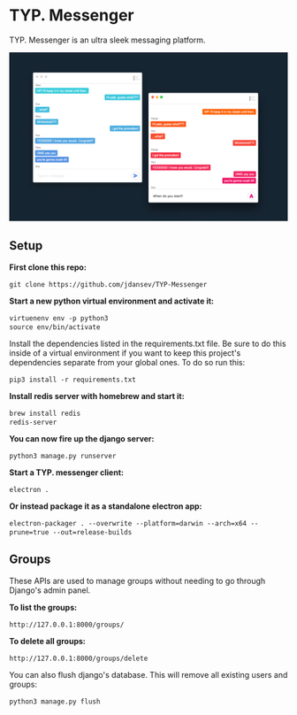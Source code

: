 # TYP. Messenger

TYP. Messenger is an ultra sleek messaging platform.

![alt text](./demo.png)

## Setup

**First clone this repo:**
```
git clone https://github.com/jdansev/TYP-Messenger
```

**Start a new python virtual environment and activate it:**
```
virtuenenv env -p python3
source env/bin/activate
```

Install the dependencies listed in the requirements.txt file. Be sure to do this inside of a virtual environment if you want to keep this project's dependencies separate from your global ones. To do so run this:
```
pip3 install -r requirements.txt
```

**Install redis server with homebrew and start it:**
```
brew install redis
redis-server
```

**You can now fire up the django server:**
```
python3 manage.py runserver
```

**Start a TYP. messenger client:**
```
electron .
```

**Or instead package it as a standalone electron app:**
```
electron-packager . --overwrite --platform=darwin --arch=x64 --prune=true --out=release-builds
```


## Groups

These APIs are used to manage groups without needing to go through Django's admin panel.

**To list the groups:**
```
http://127.0.0.1:8000/groups/
```

**To delete all groups:**
```
http://127.0.0.1:8000/groups/delete
```

You can also flush django's database. This will remove all existing users and groups:
```
python3 manage.py flush
```
